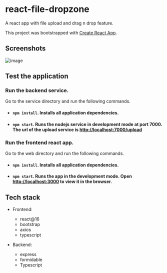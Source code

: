 # react-file-dropzone

A react app with file upload and drag n drop feature.

This project was bootstrapped with [Create React App](https://github.com/facebook/create-react-app).



## Screenshots

![image](https://user-images.githubusercontent.com/60278095/91617472-fff86580-e93c-11ea-933b-4d2dd91a9df9.png)




## Test the application

### Run the backend service.
 
Go to the service directory and run the following commands.
 
 - #### `npm install`. Installs all application dependencies.
 
 - #### `npm start`. Runs the nodejs service in development mode at port 7000. The url of the upload service is [http://localhost:7000/upload](http://localhost:7000/upload)
 
  
### Run the frontend react app.

Go to the web directory and run the following commands.
 
 - #### `npm install`. Installs all application dependencies.
 
 - #### `npm start`. Runs the app in the development mode. Open [http://localhost:3000](http://localhost:3000) to view it in the browser.


## Tech stack
- Frontend:
  - react@16
  - bootstrap
  - axios
  - typescript
  
- Backend:
  - express
  - formidable
  - Typescript




